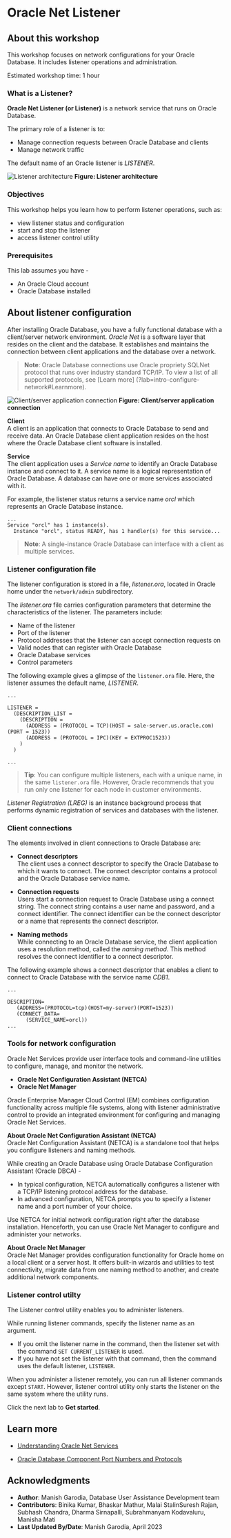 # Oracle Net Listener

## About this workshop

This workshop focuses on network configurations for your Oracle Database. It includes listener operations and administration.

Estimated workshop time: 1 hour

### What is a Listener?

**Oracle Net Listener (or Listener)** is a network service that runs on Oracle Database.

The primary role of a listener is to:
 - Manage connection requests between Oracle Database and clients
 - Manage network traffic

The default name of an Oracle listener is *LISTENER*.

![Listener architecture](./../intro-configure-network/images/listener-architecture.png " ") **Figure: Listener architecture**

### Objectives

This workshop helps you learn how to perform listener operations, such as: 
- view listener status and configuration
- start and stop the listener 
- access listener control utility

### Prerequisites

This lab assumes you have -

 - An Oracle Cloud account
 - Oracle Database installed

## About listener configuration

After installing Oracle Database, you have a fully functional database with a client/server network environment. *Oracle Net* is a software layer that resides on the client and the database. It establishes and maintains the connection between client applications and the database over a network. 

> **Note**: Oracle Database connections use Oracle propriety SQLNet protocol that runs over industry standard TCP/IP. To view a list of all supported protocols, see [Learn more] (?lab=intro-configure-network#Learnmore).

![Client/server application connection](./../intro-configure-network/images/client-server-application-connection.png " ") **Figure: Client/server application connection**

**Client**   
A client is an application that connects to Oracle Database to send and receive data. An Oracle Database client application resides on the host where the Oracle Database client software is installed.

**Service**   
The client application uses a *Service name* to identify an Oracle Database instance and connect to it. A service name is a logical representation of Oracle Database. A database can have one or more services associated with it.

For example, the listener status returns a service name *orcl* which represents an Oracle Database instance.

```
...
Service "orcl" has 1 instance(s).
  Instance "orcl", status READY, has 1 handler(s) for this service...
```

> **Note**: A single-instance Oracle Database can interface with a client as multiple services.

### Listener configuration file

The listener configuration is stored in a file, *listener.ora*, located in Oracle home under the `network/admin` subdirectory.  

The *listener.ora* file carries configuration parameters that determine the characteristics of the listener. The parameters include:

 - Name of the listener
 - Port of the listener
 - Protocol addresses that the listener can accept connection requests on
 - Valid nodes that can register with Oracle Database
 - Oracle Database services
 - Control parameters

The following example gives a glimpse of the `listener.ora` file. Here, the listener assumes the default name, *LISTENER*. 

```
...

LISTENER =
  (DESCRIPTION_LIST =
    (DESCRIPTION =
      (ADDRESS = (PROTOCOL = TCP)(HOST = sale-server.us.oracle.com)(PORT = 1523))
      (ADDRESS = (PROTOCOL = IPC)(KEY = EXTPROC1523))
    )
  )

...
```

> **Tip**: You can configure multiple listeners, each with a unique name, in the same `listener.ora` file. However, Oracle recommends that you run only one listener for each node in customer environments.

*Listener Registration (LREG)* is an instance background process that performs dynamic registration of services and databases with the listener.

### Client connections

The elements involved in client connections to Oracle Database are:

 - **Connect descriptors**   
   The client uses a connect descriptor to specify the Oracle Database to which it wants to connect. The connect descriptor contains a protocol and the Oracle Database service name.

 - **Connection requests**   
   Users start a connection request to Oracle Database using a connect string. The connect string contains a user name and password, and a connect identifier. The connect identifier can be the connect descriptor or a name that represents the connect descriptor.

 - **Naming methods**   
   While connecting to an Oracle Database service, the client application uses a resolution method, called the *naming method*. This method resolves the connect identifier to a connect descriptor.

The following example shows a connect descriptor that enables a client to connect to Oracle Database with the service name *CDB1*. 

```
...

DESCRIPTION=
   (ADDRESS=(PROTOCOL=tcp)(HOST=my-server)(PORT=1523))
   (CONNECT_DATA=
      (SERVICE_NAME=orcl))
...
```

### Tools for network configuration

Oracle Net Services provide user interface tools and command-line utilities to configure, manage, and monitor the network.

 - **Oracle Net Configuration Assistant (NETCA)**
 - **Oracle Net Manager**

Oracle Enterprise Manager Cloud Control (EM) combines configuration functionality across multiple file systems, along with listener administrative control to provide an integrated environment for configuring and managing Oracle Net Services.

**About Oracle Net Configuration Assistant (NETCA)**   
Oracle Net Configuration Assistant (NETCA) is a standalone tool that helps you configure listeners and naming methods. 

While creating an Oracle Database using Oracle Database Configuration Assistant (Oracle DBCA) - 

 - In typical configuration, NETCA automatically configures a listener with a TCP/IP listening protocol address for the database. 
 - In advanced configuration, NETCA prompts you to specify a listener name and a port number of your choice.

Use NETCA for initial network configuration right after the database installation. Henceforth, you can use Oracle Net Manager to configure and administer your networks.

**About Oracle Net Manager**   
Oracle Net Manager provides configuration functionality for Oracle home on a local client or a server host. It offers built-in wizards and utilities to test connectivity, migrate data from one naming method to another, and create additional network components.

### Listener control utilty

The Listener control utility enables you to administer listeners.

While running listener commands, specify the listener name as an argument. 
 - If you omit the listener name in the command, then the listener set with the command `SET CURRENT_LISTENER` is used. 
 - If you have not set the listener with that command, then the command uses the default listener, `LISTENER`.

When you administer a listener remotely, you can run all listener commands except `START`. However, listener control utility only starts the listener on the same system where the utility runs.

Click the next lab to **Get started**.

## Learn more

 - [Understanding Oracle Net Services](https://docs.oracle.com/en/database/oracle/oracle-database/23/netag/part-I-understanding-oracle-net-services.html)

 - [Oracle Database Component Port Numbers and Protocols](https://docs.oracle.com/en/database/oracle/oracle-database/23/ladbi/oracle-database-component-port-numbers-and-protocols.html)

## Acknowledgments

 - **Author**: Manish Garodia, Database User Assistance Development team
 - **Contributors**: Binika Kumar, Bhaskar Mathur, Malai Stalin<if type="hidden">Suresh Rajan, Subhash Chandra, Dharma Sirnapalli, Subrahmanyam Kodavaluru, Manisha Mati</if>
 - **Last Updated By/Date**: Manish Garodia, April 2023

<!--

This workshop focuses on the network configurations for Oracle Database , which includes listener configuration, listener operations, and HTTPS ports for Container Database (CDB) and Pluggable Database (PDB).




-->
